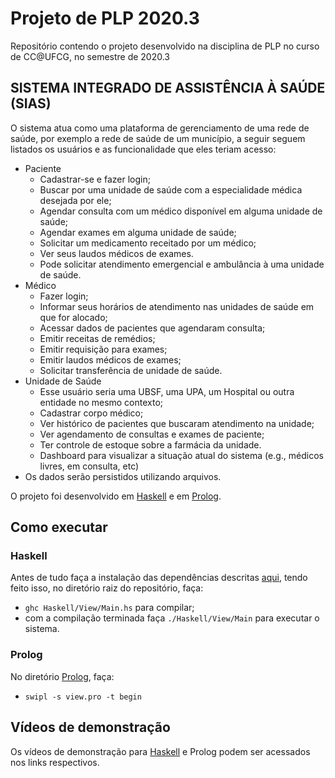# Projeto de PLP 2020.3
Repositório contendo o projeto desenvolvido na disciplina de PLP no curso de CC@UFCG, no semestre de 2020.3

## SISTEMA INTEGRADO DE ASSISTÊNCIA À SAÚDE (SIAS)

O sistema atua como uma plataforma de gerenciamento de uma rede de saúde, por exemplo a rede de saúde de um município, a seguir seguem listados os usuários e as funcionalidade que eles teriam acesso:

* Paciente
  * Cadastrar-se e fazer login;
  * Buscar por uma unidade de saúde com a especialidade médica desejada por ele;
  * Agendar consulta com um médico disponível em alguma unidade de saúde;
  * Agendar exames em alguma unidade de saúde;
  * Solicitar um medicamento receitado por um médico;
  * Ver seus laudos médicos de exames.
  * Pode solicitar atendimento emergencial e ambulância à uma unidade de saúde.
* Médico
  * Fazer login;
  * Informar seus horários de atendimento nas unidades de saúde em que for alocado;
  * Acessar dados de pacientes que agendaram consulta;
  * Emitir receitas de remédios;
  * Emitir requisição para exames;
  * Emitir laudos médicos de exames;
  * Solicitar transferência de unidade de saúde.
* Unidade de Saúde
  * Esse usuário seria uma UBSF, uma UPA, um Hospital ou outra entidade no mesmo contexto;
  * Cadastrar corpo médico;
  * Ver histórico de pacientes que buscaram atendimento na unidade;
  * Ver agendamento de consultas e exames de paciente;
  * Ter controle de estoque sobre a farmácia da unidade.
  * Dashboard para visualizar a situação atual do sistema (e.g., médicos livres, em consulta, etc)
* Os dados serão persistidos utilizando arquivos.

O projeto foi desenvolvido em [Haskell](Haskell) e em [Prolog](Prolog).

## Como executar

### Haskell

Antes de tudo faça a instalação das dependências descritas [aqui](Haskell/DEPENDENCIES.md), tendo feito isso, no diretório raiz do repositório, faça:
 - `ghc Haskell/View/Main.hs` para compilar;
 - com a compilação terminada faça `./Haskell/View/Main` para executar o sistema.

### Prolog

No diretório [Prolog](Prolog), faça:
  - `swipl -s view.pro -t begin`
 
## Vídeos de demonstração
 
Os vídeos de demonstração para [Haskell](https://www.youtube.com/watch?v=WGFePs7LXg8) e Prolog podem ser acessados nos links respectivos.
